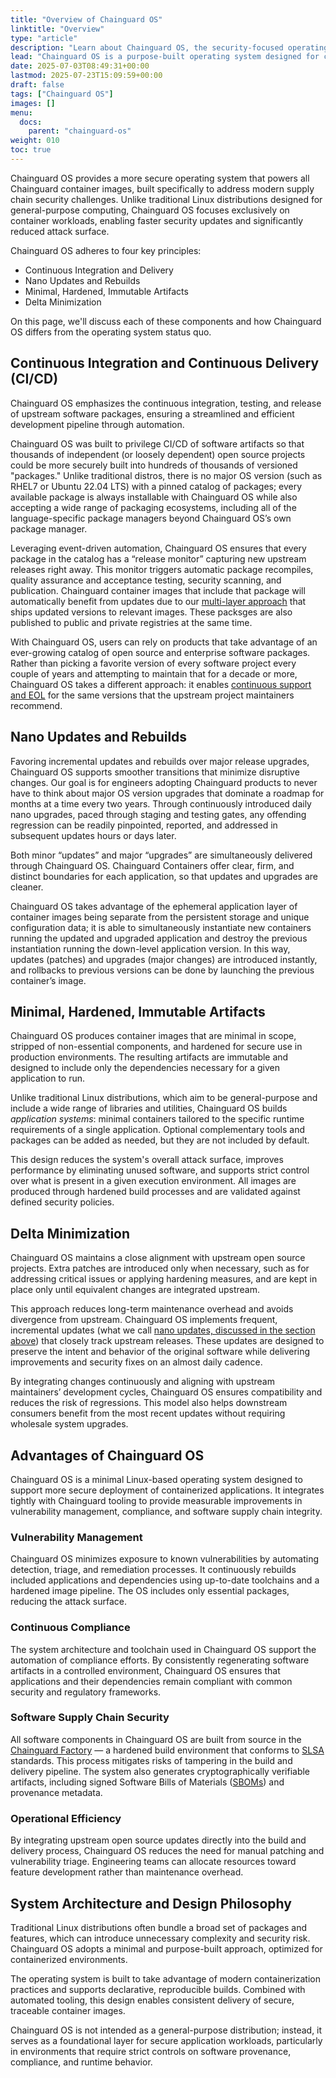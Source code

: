 ```yaml
---
title: "Overview of Chainguard OS"
linktitle: "Overview"
type: "article"
description: "Learn about Chainguard OS, the security-focused operating system that powers Chainguard containers with continuous updates, minimal attack surface, and enterprise-grade security features"
lead: "Chainguard OS is a purpose-built operating system designed for container security, featuring continuous updates, minimal packages, and hardened configurations that power all Chainguard container images."
date: 2025-07-03T08:49:31+00:00
lastmod: 2025-07-23T15:09:59+00:00
draft: false
tags: ["Chainguard OS"]
images: []
menu:
  docs:
    parent: "chainguard-os"
weight: 010
toc: true
---
```


Chainguard OS provides a more secure operating system that powers all Chainguard container images, built specifically to address modern supply chain security challenges. Unlike traditional Linux distributions designed for general-purpose computing, Chainguard OS focuses exclusively on container workloads, enabling faster security updates and significantly reduced attack surface. 

Chainguard OS adheres to four key principles:
* Continuous Integration and Delivery
* Nano Updates and Rebuilds
* Minimal, Hardened, Immutable Artifacts
* Delta Minimization

On this page, we'll discuss each of these components and how Chainguard OS differs from the operating system status quo.

## Continuous Integration and Continuous Delivery (CI/CD)

Chainguard OS emphasizes the continuous integration, testing, and release of upstream software packages, ensuring a streamlined and efficient development pipeline through automation.

Chainguard OS was built to privilege CI/CD of software artifacts so that thousands of independent (or loosely dependent) open source projects could be more securely built into hundreds of thousands of versioned "packages." Unlike traditional distros, there is no major OS version (such as RHEL7 or Ubuntu 22.04 LTS) with a pinned catalog of packages; every available package is always installable with Chainguard OS while also accepting a wide range of packaging ecosystems, including all of the language-specific package managers beyond Chainguard OS’s own package manager.

Leveraging event-driven automation, Chainguard OS ensures that every package in the catalog has a “release monitor” capturing new upstream releases right away. This monitor triggers automatic package recompiles, quality assurance and acceptance testing, security scanning, and publication. Chainguard container images that include that package will automatically benefit from updates due to our [multi-layer approach](/chainguard/chainguard-images/overview/#why-multi-layer-container-images) that ships updated versions to relevant images. These packsges are also published to public and private registries at the same time.

With Chainguard OS, users can rely on products that take advantage of an ever-growing catalog of open source and enterprise software packages. Rather than picking a favorite version of every software project every couple of years and attempting to maintain that for a decade or more, Chainguard OS takes a different approach: it enables [continuous support and EOL](/chainguard/chainguard-images/about/versions/) for the same versions that the upstream project maintainers recommend.

## Nano Updates and Rebuilds

Favoring incremental updates and rebuilds over major release upgrades, Chainguard OS supports smoother transitions that minimize disruptive changes. Our goal is for engineers adopting Chainguard products to never have to think about major OS version upgrades that dominate a roadmap for months at a time every two years. Through continuously introduced daily nano upgrades, paced through staging and testing gates, any offending regression can be readily pinpointed, reported, and addressed in subsequent updates hours or days later.

Both minor “updates” and major “upgrades” are simultaneously delivered through Chainguard OS. Chainguard Containers offer clear, firm, and distinct boundaries for each application, so that updates and upgrades are cleaner. 

Chainguard OS takes advantage of the ephemeral application layer of container images being separate from the persistent storage and unique configuration data; it is able to simultaneously instantiate new containers running the updated and upgraded application and destroy the previous instantiation running the down-level application version. In this way, updates (patches) and upgrades (major changes) are introduced instantly, and rollbacks to previous versions can be done by launching the previous container’s image.

## Minimal, Hardened, Immutable Artifacts

Chainguard OS produces container images that are minimal in scope, stripped of non-essential components, and hardened for secure use in production environments. The resulting artifacts are immutable and designed to include only the dependencies necessary for a given application to run.

Unlike traditional Linux distributions, which aim to be general-purpose and include a wide range of libraries and utilities, Chainguard OS builds _application systems_: minimal containers tailored to the specific runtime requirements of a single application. Optional complementary tools and packages can be added as needed, but they are not included by default.

This design reduces the system's overall attack surface, improves performance by eliminating unused software, and supports strict control over what is present in a given execution environment. All images are produced through hardened build processes and are validated against defined security policies.

## Delta Minimization

Chainguard OS maintains a close alignment with upstream open source projects. Extra patches are introduced only when necessary, such as for addressing critical issues or applying hardening measures, and are kept in place only until equivalent changes are integrated upstream.

This approach reduces long-term maintenance overhead and avoids divergence from upstream. Chainguard OS implements frequent, incremental updates (what we call [nano updates, discussed in the section above](/chainguard/chainguard-os/overview/#nano-updates-and-rebuilds)) that closely track upstream releases. These updates are designed to preserve the intent and behavior of the original software while delivering improvements and security fixes on an almost daily cadence.

By integrating changes continuously and aligning with upstream maintainers’ development cycles, Chainguard OS ensures compatibility and reduces the risk of regressions. This model also helps downstream consumers benefit from the most recent updates without requiring wholesale system upgrades.

## Advantages of Chainguard OS

Chainguard OS is a minimal Linux-based operating system designed to support more secure deployment of containerized applications. It integrates tightly with Chainguard tooling to provide measurable improvements in vulnerability management, compliance, and software supply chain integrity.

### Vulnerability Management
Chainguard OS minimizes exposure to known vulnerabilities by automating detection, triage, and remediation processes. It continuously rebuilds included applications and dependencies using up-to-date toolchains and a hardened image pipeline. The OS includes only essential packages, reducing the attack surface.

### Continuous Compliance
The system architecture and toolchain used in Chainguard OS support the automation of compliance efforts. By consistently regenerating software artifacts in a controlled environment, Chainguard OS ensures that applications and their dependencies remain compliant with common security and regulatory frameworks.

### Software Supply Chain Security
All software components in Chainguard OS are built from source in the [Chainguard Factory](https://www.youtube.com/watch?v=iU9hmW6hrGs) — a hardened build environment that conforms to [SLSA](https://slsa.dev/) standards. This process mitigates risks of tampering in the build and delivery pipeline. The system also generates cryptographically verifiable artifacts, including signed Software Bills of Materials ([SBOMs](/open-source/sbom/what-is-an-sbom/)) and provenance metadata.

### Operational Efficiency
By integrating upstream open source updates directly into the build and delivery process, Chainguard OS reduces the need for manual patching and vulnerability triage. Engineering teams can allocate resources toward feature development rather than maintenance overhead.

## System Architecture and Design Philosophy
Traditional Linux distributions often bundle a broad set of packages and features, which can introduce unnecessary complexity and security risk. Chainguard OS adopts a minimal and purpose-built approach, optimized for containerized environments.

The operating system is built to take advantage of modern containerization practices and supports declarative, reproducible builds. Combined with automated tooling, this design enables consistent delivery of secure, traceable container images.

Chainguard OS is not intended as a general-purpose distribution; instead, it serves as a foundational layer for secure application workloads, particularly in environments that require strict controls on software provenance, compliance, and runtime behavior.